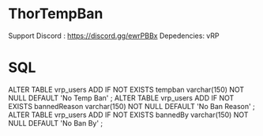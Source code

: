 # ThorTempBan

Support Discord : https://discord.gg/ewrPBBx
Depedencies: vRP

# SQL 

ALTER TABLE vrp_users ADD IF NOT EXISTS tempban varchar(150) NOT NULL DEFAULT 'No Temp Ban' ;
ALTER TABLE vrp_users ADD IF NOT EXISTS bannedReason varchar(150) NOT NULL DEFAULT 'No Ban Reason' ;
ALTER TABLE vrp_users ADD IF NOT EXISTS bannedBy varchar(150) NOT NULL DEFAULT 'No Ban By' ;
